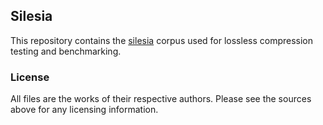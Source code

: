 ## Silesia

This repository contains the [silesia](http://sun.aei.polsl.pl/~sdeor/index.php?page=silesia) corpus used for lossless compression testing and benchmarking.

### License

All files are the works of their respective authors. Please see the sources above for any licensing information.